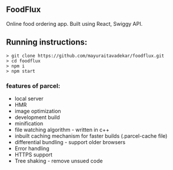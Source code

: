 ## FoodFlux

Online food ordering app. Built using React, Swiggy API.

## Running instructions:

```
> git clone https://github.com/mayuraitavadekar/foodflux.git
> cd foodflux
> npm i
> npm start
```

### features of parcel:

- local server
- HMR
- image optimization
- development build
- minification
- file watching algorithm - written in c++
- inbuilt caching mechanism for faster builds (.parcel-cache file)
- differential bundling - support older browsers
- Error handling
- HTTPS support
- Tree shaking - remove unsued code
